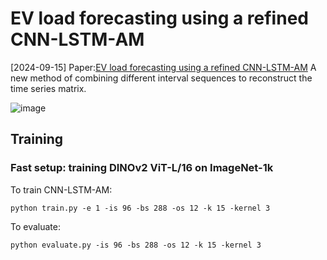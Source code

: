 # EV load forecasting using a refined CNN-LSTM-AM
[2024-09-15] Paper:[EV load forecasting using a refined CNN-LSTM-AM](https://www.sciencedirect.com/science/article/pii/S0378779624009763)
A new method of combining different interval sequences to reconstruct the time series matrix. 

![image](https://github.com/user-attachments/assets/24583c41-779d-4972-b249-fab334efd2e6)
## Training

### Fast setup: training DINOv2 ViT-L/16 on ImageNet-1k

To train CNN-LSTM-AM:

```shell
python train.py -e 1 -is 96 -bs 288 -os 12 -k 15 -kernel 3
```

To evaluate:

```shell
python evaluate.py -is 96 -bs 288 -os 12 -k 15 -kernel 3
```
